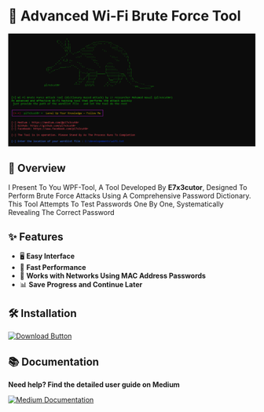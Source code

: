# 📡 Advanced Wi-Fi Brute Force Tool


![Terminal Preview](1.PNG)  
## 📌 Overview
I Present To You WPF-Tool, A Tool Developed By **E7x3cutor**, Designed To Perform Brute Force Attacks Using A Comprehensive Password Dictionary. This Tool Attempts To Test Passwords One By One, Systematically Revealing The Correct Password
## ✨ Features
- 🖥 **Easy Interface**  
- 🚀 **Fast Performance**  
- 📶 **Works with Networks Using MAC Address Passwords**  
- 📊 **Save Progress and Continue Later**

## 🛠️ Installation
<p align="left">
  <a href="https://github.com/E7x3cutor/wifi-bf-tool/releases/download/v1.0/WiFi.Brute.Force.exe">
    <img src="https://img.shields.io/badge/Download-E7x3cutor-red?style=for-the-badge&logo=windows" alt="Download Button"/>
  </a>  
</p> 

## 📚 Documentation
<div align="left">
  <p><strong>Need help? Find the detailed user guide on Medium</strong></p>
  <a href="https://medium.com/@E7x3cutor/tool-advanced-wi-fi-brute-force-engine-dictionary-based-attack-5dfa9a567f2f" target="_blank">
    <img src="https://img.shields.io/badge/📖_Read_on_Medium-12100E?style=for-the-badge&logo=medium&logoColor=white" alt="Medium Documentation"/>
  </a>
</div>


